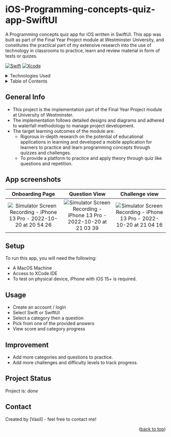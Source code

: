 # iOS-Programming-concepts-quiz-app-SwiftUI <a name="readme-top"></a> 

A Programming concepts quiz app for iOS written in SwiftUI. This app was built as part of the Final Year Project module at Westminster University, and constitutes the practical part of my extensive research into the use of technology in classrooms to practice, learn and review material in form of tests or quizes.

[![Swift][Swift.com]][Swift-url] [![Xcode][Xcode.com]][Xcode-url] 

<!-- Technologies Used -->
<details>
  <summary>Technologies Used</summary>
  <ol>
    <li>Swift</li>
    <li>Swift UI Framework</li>
    <li>Xcode 13 (iOS Target 15.0+)</li>
  </ol>
</details>

<!-- TABLE OF CONTENTS -->
<details>
  <summary>Table of Contents</summary>
  <ol>
    <li><a href="#general-info">General Info</a></li>
    <li><a href="#app-screenshots">App Screenshots</a></li>
    <li><a href="#setup">Setup</a></li>
    <li><a href="#usage">Usage</a></li>
    <li><a href="#improvement">Room for Improvement</a></li>
     <li><a href="#project-status">Status</a></li>
    <li><a href="#contact">Contact</a></li>
  </ol>
</details>

<!-- general-info -->
## General Info
- This project is the implementation part of the Final Year Project module at University of Westminster.
- The implementation follows detailed designs and diagrams and adhered to waterfall methodology to manage project development.
- The target learning outcomes of the module are:
  - Rigorous in-depth research on the potential of educational applications in learning and developed a mobile application for learners to practice and learn programming concepts through quizzes and challenges.
  - To provide a platform to practice and apply theory through quiz like questions and repetition.


<!-- app-screenshots -->
## App screenshots

Onboarding Page | Question View | Challenge view
:-----------------------:|:-----------------------:|:-----------------------:
![Simulator Screen Recording - iPhone 13 Pro - 2022-10-20 at 20 54 26](https://user-images.githubusercontent.com/78150846/197045129-f6d1d2e3-f881-44f6-9944-d54661840735.gif)|![Simulator Screen Recording - iPhone 13 Pro - 2022-10-20 at 21 03 39](https://user-images.githubusercontent.com/78150846/197046954-ef592679-ddf2-47c9-87c9-92c46aef6b5a.gif)|![Simulator Screen Recording - iPhone 13 Pro - 2022-10-20 at 21 04 16](https://user-images.githubusercontent.com/78150846/197046964-f2ec9179-acd3-41fd-90f7-6a67efa710d4.gif)



<!-- setup -->
## Setup
To run this app, you will need the following:
  - A MacOS Machine
  - Access to XCode IDE
  - To test on physical device, iPhone with iOS 15+ is required.

<!-- usage -->
## Usage
- Create an account / login
- Select Swift or SwiftUI
- Select a category then a question
- Pick from one of the provided answers
- View score and category progress

<!-- improvement -->
## Improvement
- Add more categories and questions to practice.
- Add more challenges and difficulty levels to track progress.

<!-- project-status -->
## Project Status
Project is: _done_

<!-- contact -->
## Contact
Created by [Vasil] - feel free to contact me!
<p align="right">(<a href="#readme-top">back to top</a>)</p>

<!-- MARKDOWN LINKS & IMAGES -->
<!--  [![Next][Next.js]][Next-url] [![React][React.js]][React-url] [![Vue][Vue.js]][Vue-url] [![Bootstrap][Bootstrap.com]][Bootstrap-url] [![JQuery][JQuery.com]][JQuery-url] -->
<!-- https://www.markdownguide.org/basic-syntax/#reference-style-links -->
[contributors-shield]: https://img.shields.io/github/contributors/github_username/repo_name.svg?style=for-the-badge
[contributors-url]: https://github.com/github_username/repo_name/graphs/contributors
[forks-shield]: https://img.shields.io/github/forks/github_username/repo_name.svg?style=for-the-badge
[forks-url]: https://github.com/github_username/repo_name/network/members
[stars-shield]: https://img.shields.io/github/stars/github_username/repo_name.svg?style=for-the-badge
[stars-url]: https://github.com/github_username/repo_name/stargazers
[issues-shield]: https://img.shields.io/github/issues/github_username/repo_name.svg?style=for-the-badge
[issues-url]: https://github.com/github_username/repo_name/issues
[license-shield]: https://img.shields.io/github/license/github_username/repo_name.svg?style=for-the-badge
[license-url]: https://github.com/github_username/repo_name/blob/master/LICENSE.txt
[linkedin-shield]: https://img.shields.io/badge/-LinkedIn-black.svg?style=for-the-badge&logo=linkedin&colorB=555
[linkedin-url]: https://linkedin.com/in/linkedin_username
[product-screenshot]: images/screenshot.png
[Next.js]: https://img.shields.io/badge/next.js-000000?style=for-the-badge&logo=nextdotjs&logoColor=white
[Next-url]: https://nextjs.org/
[React.js]: https://img.shields.io/badge/React-20232A?style=for-the-badge&logo=react&logoColor=61DAFB
[React-url]: https://reactjs.org/
[Vue.js]: https://img.shields.io/badge/Vue.js-35495E?style=for-the-badge&logo=vuedotjs&logoColor=4FC08D
[Vue-url]: https://vuejs.org/
[Angular.io]: https://img.shields.io/badge/Angular-DD0031?style=for-the-badge&logo=angular&logoColor=white
[Angular-url]: https://angular.io/
[Svelte.dev]: https://img.shields.io/badge/Svelte-4A4A55?style=for-the-badge&logo=svelte&logoColor=FF3E00
[Svelte-url]: https://svelte.dev/
[Laravel.com]: https://img.shields.io/badge/Laravel-FF2D20?style=for-the-badge&logo=laravel&logoColor=white
[Laravel-url]: https://laravel.com
[Bootstrap.com]: https://img.shields.io/badge/Bootstrap-563D7C?style=for-the-badge&logo=bootstrap&logoColor=white
[Bootstrap-url]: https://getbootstrap.com
[JQuery.com]: https://img.shields.io/badge/jQuery-0769AD?style=for-the-badge&logo=jquery&logoColor=white
[JQuery-url]: https://jquery.com 
[Xcode.com]: https://img.shields.io/badge/Xcode-007ACC?style=for-the-badge&logo=Xcode&logoColor=white
[Xcode-url]: https://developer.apple.com/xcode/
[Swift.com]: https://img.shields.io/badge/swift-F54A2A?style=for-the-badge&logo=swift&logoColor=white
[Swift-url]: https://docs.swift.org/swift-book/
